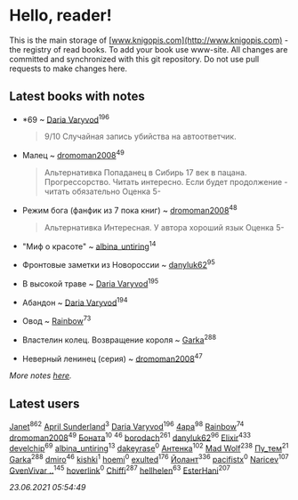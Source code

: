 # Hello, reader!
This is the main storage of [www.knigopis.com](http://www.knigopis.com) - the registry of read books.
To add your book use www-site. All changes are committed and synchronized with this git repository.
Do not use pull requests to make changes here.


## Latest books with notes
* *69 ~ [Daria Varyvod](users/829/829893410524253-facebook)<sup>196</sup>
    > 9/10 Случайная запись убийства на автоответчик.

* Малец ~ [dromoman2008](users/444/44461886-yandex)<sup>49</sup>
    > Альтернативка
    > Попаданец в Сибирь 17 век в пацана. Прогрессорство. Читать интересно. Если будет продолжение - читать обязательно
    > Оценка 5-

* Режим бога (фанфик из 7 пока книг) ~ [dromoman2008](users/444/44461886-yandex)<sup>48</sup>
    > Альтернативка
    > Интересная. У автора хороший язык
    > Оценка 5-

* "Миф о красоте" ~ [albina_untiring](users/257/2579695-vkontakte)<sup>14</sup>

* Фронтовые заметки из Новороссии ~ [danyluk62](users/374/374149854-vkontakte)<sup>95</sup>

* В высокой траве ~ [Daria Varyvod](users/829/829893410524253-facebook)<sup>195</sup>

* Абандон ~ [Daria Varyvod](users/829/829893410524253-facebook)<sup>194</sup>

* Овод ~ [Rainbow](users/109/109787328219839805802-google)<sup>73</sup>

* Властелин колец. Возвращение короля ~ [Garka](users/115/115753719718250012620-google)<sup>288</sup>

* Неверный ленинец (серия) ~ [dromoman2008](users/444/44461886-yandex)<sup>47</sup>


_More notes [here](latest_books_with_notes.md)._


## Latest users
[Janet](users/108/108113656204404967440-google)<sup>862</sup> 
[April Sunderland](users/172/172060772-vkontakte)<sup>3</sup> 
[Daria Varyvod](users/829/829893410524253-facebook)<sup>196</sup> 
[4apa](users/117/117392596378069249667-google)<sup>98</sup> 
[Rainbow](users/109/109787328219839805802-google)<sup>74</sup> 
[dromoman2008](users/444/44461886-yandex)<sup>49</sup> 
[Боната](users/132/1326779400711265-facebook)<sup>10</sup> 
[](users/153/1537586159620888-facebook)<sup>46</sup> 
[borodach](users/157/15706320-vkontakte)<sup>261</sup> 
[danyluk62](users/374/374149854-vkontakte)<sup>96</sup> 
[Elixir](users/115/115826717712507836033-google)<sup>433</sup> 
[develchip](users/852/85203415-vkontakte)<sup>69</sup> 
[albina_untiring](users/257/2579695-vkontakte)<sup>13</sup> 
[dakeyrase](users/642/64253628-yandex)<sup>0</sup> 
[Антенка](users/118/118158645037334943900-google)<sup>102</sup> 
[Mad Wolf](users/947/94738840-vkontakte)<sup>238</sup> 
[Пу_тем](users/344/3448154788585127-facebook)<sup>21</sup> 
[Garka](users/115/115753719718250012620-google)<sup>288</sup> 
[dmiro](users/571/5714115-vkontakte)<sup>46</sup> 
[kishki](users/106/106256274804767210019-google)<sup>1</sup> 
[hoemi](users/906/906605961-yandex)<sup>0</sup> 
[exulted](users/100/100599204551896265722-google)<sup>176</sup> 
[Йолант](users/104/104690883692185089260-google)<sup>336</sup> 
[pacifistx](users/161/1619498-vkontakte)<sup>0</sup> 
[Naricev](users/107/107090515204537133928-google)<sup>107</sup> 
[GvenVivar ..](users/158/158266434925901-facebook)<sup>145</sup> 
[hoverlink](users/118/118958415-vkontakte)<sup>0</sup> 
[Chiffi](users/105/105831994080785626680-google)<sup>287</sup> 
[hellhelen](users/248/248300842-vkontakte)<sup>63</sup> 
[EsterHani](users/305/30558181-vkontakte)<sup>207</sup> 


_23.06.2021 05:54:49_
